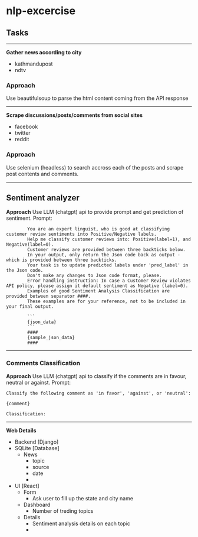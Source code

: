 # nlp-excercise

## Tasks
---
**Gather news according to city**
- kathmandupost
- ndtv

###  Approach 
Use beautifulsoup to parse the html content coming from the API response

---
**Scrape discussions/posts/comments from social sites**
- facebook
- twitter
 - reddit

###  Approach 
Use selenium (headless) to search accross each of the posts and scrape post contents and comments.

---

## Sentiment analyzer

**Approach**
Use LLM (chatgpt) api to provide prompt and get prediction of sentiment.
Prompt: 
```
        You are an expert linguist, who is good at classifying customer review sentiments into Positive/Negative labels.
        Help me classify customer reviews into: Positive(label=1), and Negative(label=0).
        Customer reviews are provided between three backticks below.
        In your output, only return the Json code back as output - which is provided between three backticks.
        Your task is to update predicted labels under 'pred_label' in the Json code.
        Don't make any changes to Json code format, please.
        Error handling instruction: In case a Customer Review violates API policy, please assign it default sentiment as Negative (label=0).
        Examples of good Sentiment Analysis Classification are provided between separator ####.
        These examples are for your reference, not to be included in your final output.

        ```
        {json_data}
        ```
        ####
        {sample_json_data}
        ####
```

---

### Comments Classification
**Approach**
Use LLM (chatgpt) api to classify if the comments are in favour, neutral or against.
Prompt: 
```
Classify the following comment as 'in favor', 'against', or 'neutral':

{comment}

Classification:
```
---
**Web Details**
- Backend [Django]
- SQLite [Database]
    - News
        - topic
        - source
        - date
        - 
- UI [React]
    - Form
        - Ask user to fill up the state and city name
    - Dashboard
        - Number of treding topics
    - Details
        - Sentiment analysis details on each topic
        -  